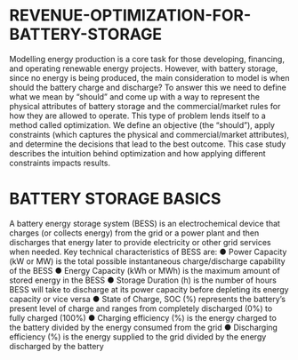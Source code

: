 # REVENUE-OPTIMIZATION-FOR-BATTERY-STORAGE

Modelling energy production is a core task for those developing, financing, and operating renewable energy projects. However, with battery storage, since no energy is being produced, the main consideration to model is when should the battery charge and discharge? To answer this we need to define what we mean by “should” and come up with a way to represent the physical attributes of battery storage and the commercial/market rules for how they are allowed to operate. This type of problem lends itself to a method called optimization. We define an objective (the “should”), apply constraints (which captures the physical and commercial/market attributes), and determine the decisions that lead to the best outcome. This case study describes the intuition behind optimization and how applying different constraints impacts results.


# BATTERY STORAGE BASICS
A battery energy storage system (BESS) is an electrochemical device that charges (or collects energy) from the grid or a power plant and then discharges that energy later to provide electricity or other grid services when needed. Key technical characteristics of BESS are:
●	Power Capacity (kW or MW) is the total possible instantaneous charge/discharge capability of the BESS
●	Energy Capacity (kWh or MWh) is the maximum amount of stored energy in the BESS
●	Storage Duration (h) is the number of hours BESS will take to discharge at its power capacity before depleting its energy capacity or vice versa
●	State of Charge, SOC (%) represents the battery’s present level of charge and ranges from completely discharged (0%) to fully charged (100%)
●	Charging efficiency (%) is the energy charged to the battery divided by the energy consumed from the grid
●	Discharging efficiency (%) is the energy supplied to the grid divided by the energy discharged by the battery
